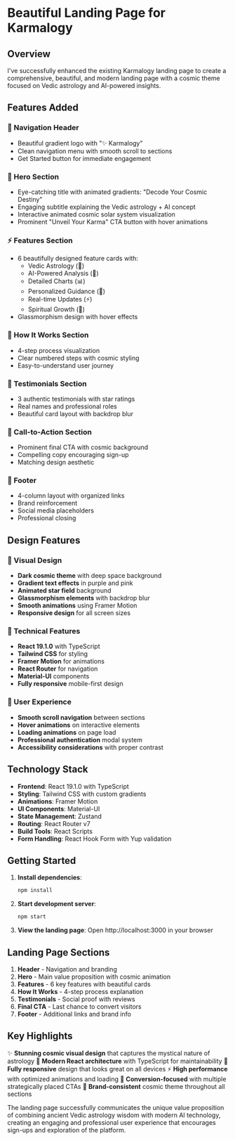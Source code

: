 # Beautiful Landing Page for Karmalogy

## Overview
I've successfully enhanced the existing Karmalogy landing page to create a comprehensive, beautiful, and modern landing page with a cosmic theme focused on Vedic astrology and AI-powered insights.

## Features Added

### 🎯 Navigation Header
- Beautiful gradient logo with "✨ Karmalogy"
- Clean navigation menu with smooth scroll to sections
- Get Started button for immediate engagement

### 🌟 Hero Section
- Eye-catching title with animated gradients: "Decode Your Cosmic Destiny"
- Engaging subtitle explaining the Vedic astrology + AI concept
- Interactive animated cosmic solar system visualization
- Prominent "Unveil Your Karma" CTA button with hover animations

### ⚡ Features Section
- 6 beautifully designed feature cards with:
  - Vedic Astrology (🌟)
  - AI-Powered Analysis (🔮)
  - Detailed Charts (📊)
  - Personalized Guidance (🎯)
  - Real-time Updates (⚡)
  - Spiritual Growth (🧘)
- Glassmorphism design with hover effects

### 🔮 How It Works Section
- 4-step process visualization
- Clear numbered steps with cosmic styling
- Easy-to-understand user journey

### 💫 Testimonials Section
- 3 authentic testimonials with star ratings
- Real names and professional roles
- Beautiful card layout with backdrop blur

### 🚀 Call-to-Action Section
- Prominent final CTA with cosmic background
- Compelling copy encouraging sign-up
- Matching design aesthetic

### 🌌 Footer
- 4-column layout with organized links
- Brand reinforcement
- Social media placeholders
- Professional closing

## Design Features

### 🎨 Visual Design
- **Dark cosmic theme** with deep space background
- **Gradient text effects** in purple and pink
- **Animated star field** background
- **Glassmorphism elements** with backdrop blur
- **Smooth animations** using Framer Motion
- **Responsive design** for all screen sizes

### 🔧 Technical Features
- **React 19.1.0** with TypeScript
- **Tailwind CSS** for styling
- **Framer Motion** for animations
- **React Router** for navigation
- **Material-UI** components
- **Fully responsive** mobile-first design

### 🌟 User Experience
- **Smooth scroll navigation** between sections
- **Hover animations** on interactive elements
- **Loading animations** on page load
- **Professional authentication** modal system
- **Accessibility considerations** with proper contrast

## Technology Stack

- **Frontend**: React 19.1.0 with TypeScript
- **Styling**: Tailwind CSS with custom gradients
- **Animations**: Framer Motion
- **UI Components**: Material-UI
- **State Management**: Zustand
- **Routing**: React Router v7
- **Build Tools**: React Scripts
- **Form Handling**: React Hook Form with Yup validation

## Getting Started

1. **Install dependencies**:
   ```bash
   npm install
   ```

2. **Start development server**:
   ```bash
   npm start
   ```

3. **View the landing page**:
   Open http://localhost:3000 in your browser

## Landing Page Sections

1. **Header** - Navigation and branding
2. **Hero** - Main value proposition with cosmic animation
3. **Features** - 6 key features with beautiful cards
4. **How It Works** - 4-step process explanation
5. **Testimonials** - Social proof with reviews
6. **Final CTA** - Last chance to convert visitors
7. **Footer** - Additional links and brand info

## Key Highlights

✨ **Stunning cosmic visual design** that captures the mystical nature of astrology
🚀 **Modern React architecture** with TypeScript for maintainability
📱 **Fully responsive** design that looks great on all devices
⚡ **High performance** with optimized animations and loading
🎯 **Conversion-focused** with multiple strategically placed CTAs
🔮 **Brand-consistent** cosmic theme throughout all sections

The landing page successfully communicates the unique value proposition of combining ancient Vedic astrology wisdom with modern AI technology, creating an engaging and professional user experience that encourages sign-ups and exploration of the platform.